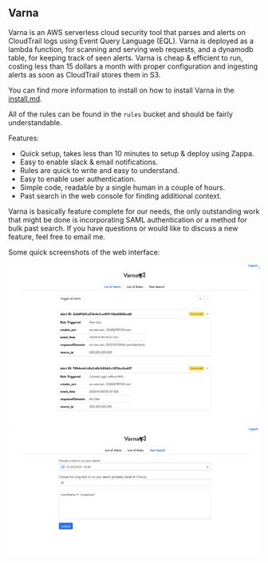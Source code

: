 ## Varna

Varna is an AWS serverless cloud security tool that parses and alerts on CloudTrail logs using Event Query Language (EQL). Varna is deployed as a lambda function, for scanning and serving web requests, and a dynamodb table, for keeping track of seen alerts. Varna is cheap & efficient to run, costing less than 15 dollars a month with proper configuration and ingesting alerts as soon as CloudTrail stores them in S3.

You can find more information to install on how to install Varna in the [install.md](install.md).

All of the rules can be found in the `rules` bucket and should be fairly understandable.

Features:

* Quick setup, takes less than 10 minutes to setup & deploy using Zappa.
* Easy to enable slack & email notifications.
* Rules are quick to write and easy to understand.
* Easy to enable user authentication.
* Simple code, readable by a single human in a couple of hours.
* Past search in the web console for finding additional context.

Varna is basically feature complete for our needs, the only outstanding work that might be done is incorporating SAML authentication or a method for bulk past search. If you have questions or would like to discuss a new feature, feel free to email me.

Some quick screenshots of the web interface:

![List Alarms](/screenshots/varna-dev-list-alarms-example.png)
![Past Search](/screenshots/varna-dev-search-query-example.png)
